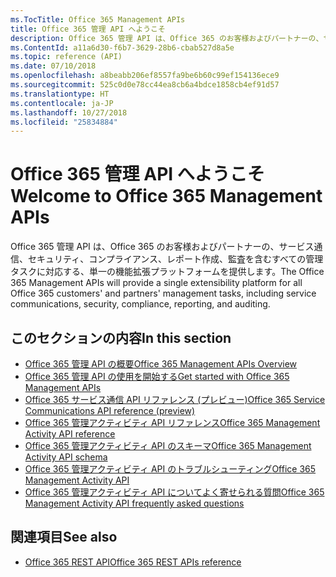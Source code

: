 ```yaml
---
ms.TocTitle: Office 365 Management APIs
title: Office 365 管理 API へようこそ
description: Office 365 管理 API は、Office 365 のお客様およびパートナーの、サービス通信、セキュリティ、コンプライアンス、レポート作成、監査を含むすべての管理タスクに対応する、単一の機能拡張プラットフォームを提供します。
ms.ContentId: a11a6d30-f6b7-3629-28b6-cbab527d8a5e
ms.topic: reference (API)
ms.date: 07/10/2018
ms.openlocfilehash: a8beabb206ef8557fa9be6b60c99ef154136ece9
ms.sourcegitcommit: 525c0d0e78cc44ea8cb6a4bdce1858cb4ef91d57
ms.translationtype: HT
ms.contentlocale: ja-JP
ms.lasthandoff: 10/27/2018
ms.locfileid: "25834884"
---
```

# <a name="welcome-to-office-365-management-apis"></a><span data-ttu-id="4b3c9-103">Office 365 管理 API へようこそ</span><span class="sxs-lookup"><span data-stu-id="4b3c9-103">Welcome to Office 365 Management APIs</span></span>

<span data-ttu-id="4b3c9-104">Office 365 管理 API は、Office 365 のお客様およびパートナーの、サービス通信、セキュリティ、コンプライアンス、レポート作成、監査を含むすべての管理タスクに対応する、単一の機能拡張プラットフォームを提供します。</span><span class="sxs-lookup"><span data-stu-id="4b3c9-104">The Office 365 Management APIs will provide a single extensibility platform for all Office 365 customers' and partners' management tasks, including service communications, security, compliance, reporting, and auditing.</span></span>

## <a name="in-this-section"></a><span data-ttu-id="4b3c9-105">このセクションの内容</span><span class="sxs-lookup"><span data-stu-id="4b3c9-105">In this section</span></span>

- [<span data-ttu-id="4b3c9-106">Office 365 管理 API の概要</span><span class="sxs-lookup"><span data-stu-id="4b3c9-106">Office 365 Management APIs Overview</span></span>](office-365-management-apis-overview.md)
- [<span data-ttu-id="4b3c9-107">Office 365 管理 API の使用を開始する</span><span class="sxs-lookup"><span data-stu-id="4b3c9-107">Get started with Office 365 Management APIs</span></span>](get-started-with-office-365-management-apis.md)
- [<span data-ttu-id="4b3c9-108">Office 365 サービス通信 API リファレンス (プレビュー)</span><span class="sxs-lookup"><span data-stu-id="4b3c9-108">Office 365 Service Communications API reference (preview)</span></span>](office-365-service-communications-api-reference.md)
- [<span data-ttu-id="4b3c9-109">Office 365 管理アクティビティ API リファレンス</span><span class="sxs-lookup"><span data-stu-id="4b3c9-109">Office 365 Management Activity API reference</span></span>](office-365-management-activity-api-reference.md)
- [<span data-ttu-id="4b3c9-110">Office 365 管理アクティビティ API のスキーマ</span><span class="sxs-lookup"><span data-stu-id="4b3c9-110">Office 365 Management Activity API schema</span></span>](office-365-management-activity-api-schema.md)
- [<span data-ttu-id="4b3c9-111">Office 365 管理アクティビティ API のトラブルシューティング</span><span class="sxs-lookup"><span data-stu-id="4b3c9-111">Office 365 Management Activity API</span></span>](troubleshooting-the-office-365-management-activity-api.md)
- [<span data-ttu-id="4b3c9-112">Office 365 管理アクティビティ API についてよく寄せられる質問</span><span class="sxs-lookup"><span data-stu-id="4b3c9-112">Office 365 Management Activity API frequently asked questions</span></span>](office-365-management-activity-api-faq.md)

## <a name="see-also"></a><span data-ttu-id="4b3c9-113">関連項目</span><span class="sxs-lookup"><span data-stu-id="4b3c9-113">See also</span></span>

- [<span data-ttu-id="4b3c9-114">Office 365 REST API</span><span class="sxs-lookup"><span data-stu-id="4b3c9-114">Office 365 REST APIs reference</span></span>](https://docs.microsoft.com/ja-JP/previous-versions/office/office-365-api/how-to/platform-development-overview)
